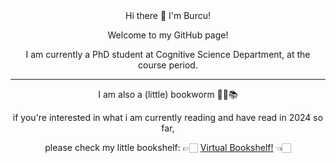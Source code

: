 <div align="center">
Hi there 👋 I'm Burcu!
   
Welcome to my GitHub page!

I am currently a PhD student at Cognitive Science Department, at the course period.

</div>

<!--
**burcia1711/burcia1711** is a ✨ _special_ ✨ repository because its `README.md` (this file) appears on your GitHub profile.
Here are some ideas to get you started:
- 🌱 I’m currently learning ...
- 👯 I’m looking to collaborate on ...
- 🤔 I’m looking for help with ...
- 🔭 I’m currently working on ...
- 💬 Ask me about ...
- 📫 How to reach me: ...
- 😄 Pronouns: ...
- ⚡ Fun fact: ...

-----------------
<div align="center">
  <img alt="snake eating my contribution" src="https://github.com/burcia1711/burcia1711/blob/output/github-contribution-grid-snake.gif" width="800">
   <h6>🐍 Oh no! The snake is eating my contributions! 🐍</h6>
</div>
-------------------- 
-->

<div align="center">

-----------------
I am also a (little) bookworm 🤭🤓📚 

if you're interested in what i am currently reading and have read in 2024 so far, 

please check my little bookshelf:
 👉🏻 [Virtual Bookshelf!](https://burcia1711.github.io/virtual-bookshelf/) 👈🏻
 
 </div>
 
 
